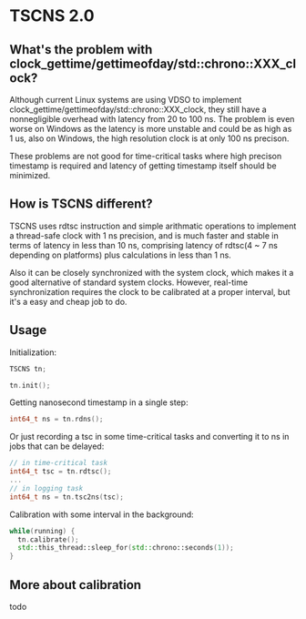 # TSCNS 2.0
## What's the problem with clock_gettime/gettimeofday/std::chrono::XXX_clock?
Although current Linux systems are using VDSO to implement clock_gettime/gettimeofday/std::chrono::XXX_clock, they still have a nonnegligible overhead with latency from 20 to 100 ns. The problem is even worse on Windows as the latency is more unstable and could be as high as 1 us, also on Windows, the high resolution clock is at only 100 ns precison.

These problems are not good for time-critical tasks where high precison timestamp is required and latency of getting timestamp itself should be minimized.

## How is TSCNS different?
TSCNS uses rdtsc instruction and simple arithmatic operations to implement a thread-safe clock with 1 ns precision, and is much faster and stable in terms of latency in less than 10 ns, comprising latency of rdtsc(4 ~ 7 ns depending on platforms) plus calculations in less than 1 ns.

Also it can be closely synchronized with the system clock, which makes it a good alternative of standard system clocks. However, real-time synchronization requires the clock to be calibrated at a proper interval, but it's a easy and cheap job to do.

## Usage
Initialization:
```C++
TSCNS tn;

tn.init();
```

Getting nanosecond timestamp in a single step:
```C++
int64_t ns = tn.rdns();
```

Or just recording a tsc in some time-critical tasks and converting it to ns in jobs that can be delayed:
```C++
// in time-critical task
int64_t tsc = tn.rdtsc();
...
// in logging task
int64_t ns = tn.tsc2ns(tsc);
```

Calibration with some interval in the background:
```C++
while(running) {
  tn.calibrate();
  std::this_thread::sleep_for(std::chrono::seconds(1));
}
```

## More about calibration
todo
